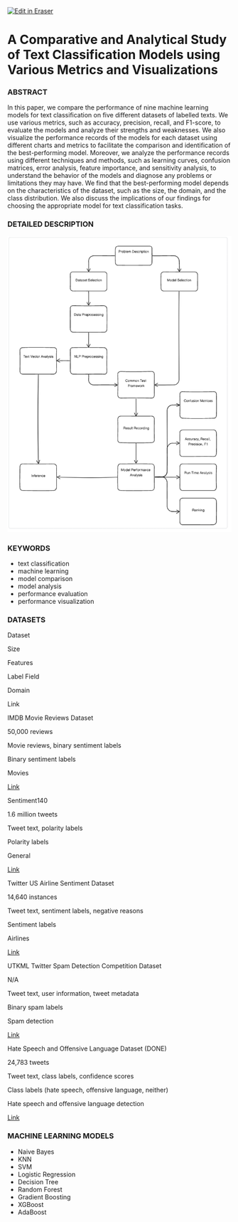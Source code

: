 <p><a target="_blank" href="https://app.eraser.io/workspace/lzNMy7FTtBIm4YmFxroq" id="edit-in-eraser-github-link"><img alt="Edit in Eraser" src="https://firebasestorage.googleapis.com/v0/b/second-petal-295822.appspot.com/o/images%2Fgithub%2FOpen%20in%20Eraser.svg?alt=media&amp;token=968381c8-a7e7-472a-8ed6-4a6626da5501"></a></p>

# A Comparative and Analytical Study of Text Classification Models using Various Metrics and Visualizations
### ABSTRACT
In this paper, we compare the performance of nine machine learning models for text classification on five different datasets of labelled texts. We use various metrics, such as accuracy, precision, recall, and F1-score, to evaluate the models and analyze their strengths and weaknesses. We also visualize the performance records of the models for each dataset using different charts and metrics to facilitate the comparison and identification of the best-performing model. Moreover, we analyze the performance records using different techniques and methods, such as learning curves, confusion matrices, error analysis, feature importance, and sensitivity analysis, to understand the behavior of the models and diagnose any problems or limitations they may have. We find that the best-performing model depends on the characteristics of the dataset, such as the size, the domain, and the class distribution. We also discuss the implications of our findings for choosing the appropriate model for text classification tasks.

### DETAILED DESCRIPTION
![Detailed Description](/.eraser/lzNMy7FTtBIm4YmFxroq___NSX35knPbzTDJN8ATbww765SbPq2___---figure---2Es0-mEUXF5ZQj65QYyAx---figure---h54_7kJ08OF3WOtLWpSwLw.png "Detailed Description")

### KEYWORDS
- text classification
- machine learning
- model comparison
- model analysis
- performance evaluation
- performance visualization
### DATASETS
Dataset

Size

Features

Label Field

Domain

Link

IMDB Movie Reviews Dataset

50,000 reviews

Movie reviews, binary sentiment labels

Binary sentiment labels

Movies

[﻿Link](http://ai.stanford.edu/~amaas/data/sentiment/) 

Sentiment140

1.6 million tweets

Tweet text, polarity labels

Polarity labels

General

[﻿Link](http://help.sentiment140.com/for-students) 

Twitter US Airline Sentiment Dataset

14,640 instances

Tweet text, sentiment labels, negative reasons

Sentiment labels

Airlines

[﻿Link](https://www.kaggle.com/crowdflower/twitter-airline-sentiment) 

UTKML Twitter Spam Detection Competition Dataset

N/A

Tweet text, user information, tweet metadata

Binary spam labels

Spam detection

[﻿Link](https://www.kaggle.com/c/utkmls-twitter-spam-detection-competition) 

Hate Speech and Offensive Language Dataset (DONE)

24,783 tweets

Tweet text, class labels, confidence scores

Class labels (hate speech, offensive language, neither)

Hate speech and offensive language detection

[﻿Link](https://www.kaggle.com/datasets/mrmorj/hate-speech-and-offensive-language-dataset) 

### MACHINE LEARNING MODELS
- Naive Bayes
- KNN
- SVM
- Logistic Regression
- Decision Tree
- Random Forest
- Gradient Boosting
- XGBoost
- AdaBoost



<!--- Eraser file: https://app.eraser.io/workspace/lzNMy7FTtBIm4YmFxroq --->
